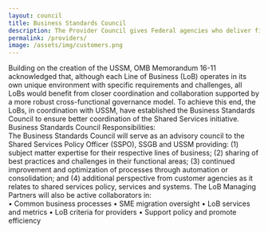 ```yaml
---
layout: council
title: Business Standards Council
description: The Provider Council gives Federal agencies who deliver financial management, human resources, acquisition, travel grants management, and the IT a voice in the development of the shared services ecosystem.   
permalink: /providers/
image: /assets/img/customers.png
---
```

Building on the creation of the USSM, OMB Memorandum 16-11 acknowledged that, although each Line of Business (LoB) operates in its own unique environment with specific requirements and challenges, all LoBs would benefit from closer coordination and collaboration supported by a more robust cross-functional governance model. To achieve this end, the LoBs, in coordination with USSM, have established the Business Standards Council to ensure better coordination of the Shared Services initiative.
<BR>
Business Standards Council Responsibilities:
<BR>
The Business Standards Council will serve as an advisory council to the Shared Services Policy Officer (SSPO), SSGB and USSM providing: (1) subject matter expertise for their respective lines of business; (2) sharing of best practices and challenges in their functional areas; (3) continued improvement and optimization of processes through automation or consolidation; and (4) additional perspective from customer agencies as it relates to shared services policy, services and systems. The LoB Managing Partners will also be active collaborators in:
<BR>
• Common business processes
• SME migration oversight
• LoB services and metrics
• LoB criteria for providers
• Support policy and promote efficiency

